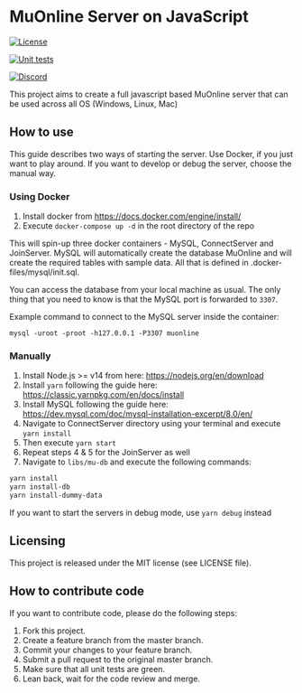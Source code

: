 # MuOnline Server on JavaScript
[![License](https://img.shields.io/badge/license-MIT-blue.svg)](LICENSE)

[![Unit tests](https://github.com/pafa7a/mu-online-js/actions/workflows/unit-tests.yml/badge.svg)](https://github.com/pafa7a/mu-online-js/actions/workflows/unit-tests.yml)

[![Discord](https://img.shields.io/discord/1091488589923225650?logo=discord)](https://discord.gg/TFEZ7j4MZd)

This project aims to create a full javascript based MuOnline server that can be used across all OS (Windows, Linux, Mac)

## How to use
This guide describes two ways of starting the server. Use Docker, if you just want to play around. If you want to develop or debug the server, choose the manual way.
### Using Docker
1. Install docker from https://docs.docker.com/engine/install/
2. Execute `docker-compose up -d` in the root directory of the repo

This will spin-up three docker containers - MySQL, ConnectServer and JoinServer.
MySQL will automatically create the database MuOnline and will create the required tables with sample data. All that is defined in .docker-files/mysql/init.sql.

You can access the database from your local machine as usual. The only thing that you need to know is that the MySQL port is forwarded to `3307`.

Example command to connect to the MySQL server inside the container:

`mysql -uroot -proot -h127.0.0.1 -P3307 muonline`

### Manually
1. Install Node.js >= v14 from here: https://nodejs.org/en/download
2. Install `yarn` following the guide here: https://classic.yarnpkg.com/en/docs/install
3. Install MySQL following the guide here: https://dev.mysql.com/doc/mysql-installation-excerpt/8.0/en/
4. Navigate to ConnectServer directory using your terminal and execute `yarn install`
5. Then execute `yarn start`
6. Repeat steps 4 & 5 for the JoinServer as well 
7. Navigate to `libs/mu-db` and execute the following commands:
```bash
yarn install
yarn install-db
yarn install-dummy-data
```

If you want to start the servers in debug mode, use `yarn debug` instead


## Licensing
This project is released under the MIT license (see LICENSE file).

## How to contribute code
If you want to contribute code, please do the following steps:
1. Fork this project.
2. Create a feature branch from the master branch.
3. Commit your changes to your feature branch.
4. Submit a pull request to the original master branch.
5. Make sure that all unit tests are green.
6. Lean back, wait for the code review and merge.

